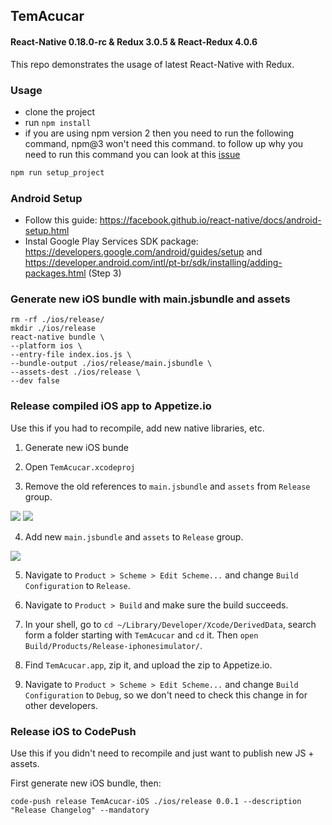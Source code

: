 ## TemAcucar

#### React-Native 0.18.0-rc & Redux 3.0.5 & React-Redux 4.0.6

This repo demonstrates the usage of latest React-Native with Redux.

### Usage

- clone the project
- run `npm install`
- if you are using npm version 2 then you need to run the following command, npm@3 won't need this command. to follow up why you need to run this command you can look at this [issue](https://github.com/rackt/react-redux/issues/236)

```js
npm run setup_project
```

### Android Setup

- Follow this guide: https://facebook.github.io/react-native/docs/android-setup.html
- Instal Google Play Services SDK package: https://developers.google.com/android/guides/setup and https://developer.android.com/intl/pt-br/sdk/installing/adding-packages.html (Step 3)

### Generate new iOS bundle with main.jsbundle and assets

```
rm -rf ./ios/release/
mkdir ./ios/release
react-native bundle \
--platform ios \
--entry-file index.ios.js \
--bundle-output ./ios/release/main.jsbundle \
--assets-dest ./ios/release \
--dev false
```

### Release compiled iOS app to Appetize.io

Use this if you had to recompile, add new native libraries, etc.

1. Generate new iOS bunde

2. Open `TemAcucar.xcodeproj`

3. Remove the old references to `main.jsbundle` and `assets` from `Release` group.

![](http://s11.postimg.org/pohv1wgov/Screen_Shot_2016_02_18_at_4_36_11_PM.png)
![](http://s11.postimg.org/3rvc1j3i7/Screen_Shot_2016_02_18_at_4_36_59_PM.png)

4. Add new `main.jsbundle` and `assets` to `Release` group.

![](http://s11.postimg.org/43cseajy7/Screen_Shot_2016_02_18_at_4_37_11_PM.png)

5. Navigate to `Product > Scheme > Edit Scheme...` and change `Build Configuration` to `Release`.

6. Navigate to `Product > Build` and make sure the build succeeds.

7. In your shell, go to `cd ~/Library/Developer/Xcode/DerivedData`, search form a folder starting with `TemAcucar` and `cd` it. Then `open Build/Products/Release-iphonesimulator/`.

8. Find `TemAcucar.app`, zip it, and upload the zip to Appetize.io.

9. Navigate to `Product > Scheme > Edit Scheme...` and change `Build Configuration` to `Debug`, so we don't need to check this change in for other developers.

### Release iOS to CodePush

Use this if you didn't need to recompile and just want to publish new JS + assets.

First generate new iOS bundle, then:

```
code-push release TemAcucar-iOS ./ios/release 0.0.1 --description "Release Changelog" --mandatory
```
